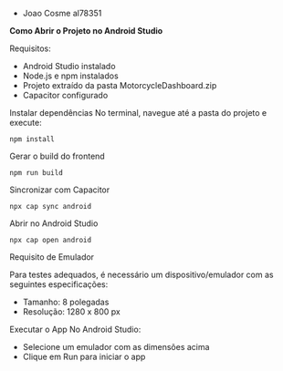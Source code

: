 - Joao Cosme al78351

**Como Abrir o Projeto no Android Studio**

Requisitos:
- Android Studio instalado
- Node.js e npm instalados
- Projeto extraído da pasta MotorcycleDashboard.zip
- Capacitor configurado

Instalar dependências
No terminal, navegue até a pasta do projeto e execute:

    npm install

Gerar o build do frontend

    npm run build

Sincronizar com Capacitor

    npx cap sync android

Abrir no Android Studio

    npx cap open android

Requisito de Emulador

Para testes adequados, é necessário um dispositivo/emulador com as seguintes especificações:
- Tamanho: 8 polegadas
- Resolução: 1280 x 800 px

Executar o App
No Android Studio:
- Selecione um emulador com as dimensões acima
- Clique em Run para iniciar o app
